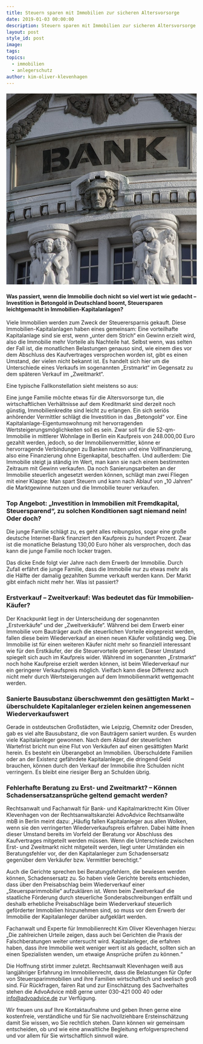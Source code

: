 ```yaml
---
title: Steuern sparen mit Immobilien zur sicheren Altersvorsorge
date: 2019-01-03 00:00:00
description: Steuern sparen mit Immobilien zur sicheren Altersvorsorge
layout: post
style_id: post
image:
tags:
topics:
  - immobilien
  - anlegerschutz
author: kim-oliver-klevenhagen
---
```


#### ![](/uploads/bank-2907728-640.jpg)

#### Was passiert, wenn die Immobilie doch nicht so viel wert ist wie gedacht – Investition in Betongold in Deutschland boomt, Steuersparen leichtgemacht in Immobilien-Kapitalanlagen?

Viele Immobilien werden zum Zweck der Steuerersparnis gekauft. Diese Immobilien-Kapitalanlagen haben eines gemeinsam: Eine vorteilhafte Kapitalanlage sind sie erst, wenn „unter dem Strich“ ein Gewinn erzielt wird, also die Immobilie mehr Vorteile als Nachteile hat. Selbst wenn, was selten der Fall ist, die monatlichen Belastungen genauso sind, wie einem dies vor dem Abschluss des Kaufvertrages versprochen worden ist, gibt es einen Umstand, der vielen nicht bekannt ist. Es handelt sich hier um die Unterschiede eines Verkaufs im sogenannten „Erstmarkt“ im Gegensatz zu dem späteren Verkauf im „Zweitmarkt“.

Eine typische Fallkonstellation sieht meistens so aus:

Eine junge Familie möchte etwas für die Altersvorsorge tun, die wirtschaftlichen Verhältnisse auf dem Kreditmarkt sind derzeit noch günstig, Immobilienkredite sind leicht zu erlangen. Ein sich seriös anhörender Vermittler schlägt die Investition in das „Betongold“ vor. Eine Kapitalanlage-Eigentumswohnung mit hervorragenden Wertsteigerungsmöglichkeiten soll es sein. Zwar soll für die 52-qm-Immobilie in mittlerer Wohnlage in Berlin ein Kaufpreis von 248.000,00 Euro gezahlt werden, jedoch, so der Immobilienvermittler, könne er hervorragende Verbindungen zu Banken nutzen und eine Vollfinanzierung, also eine Finanzierung ohne Eigenkapital, beschaffen. Und außerdem: Die Immobilie steigt ja ständig im Wert, man kann sie nach einem bestimmten Zeitraum mit Gewinn verkaufen. Da noch Sanierungsarbeiten an der Immobilie steuerlich angesetzt werden können, schlägt man zwei Fliegen mit einer Klappe: Man spart Steuern und kann nach Ablauf von „10 Jahren“ die Marktgewinne nutzen und die Immobilie teurer verkaufen.

### Top Angebot: „Investition in Immobilien mit Fremdkapital, Steuersparend“, zu solchen Konditionen sagt niemand nein! Oder doch?

Die junge Familie schlägt zu, es geht alles reibungslos, sogar eine große deutsche Internet-Bank finanziert den Kaufpreis zu hundert Prozent. Zwar ist die monatliche Belastung 130,00 Euro höher als versprochen, doch das kann die junge Familie noch locker tragen.

Das dicke Ende folgt vier Jahre nach dem Erwerb der Immobilie. Durch Zufall erfährt die junge Familie, dass die Immobilie nur zu etwas mehr als die Hälfte der damalig gezahlten Summe verkauft werden kann. Der Markt gibt einfach nicht mehr her. Was ist passiert?

### Erstverkauf – Zweitverkauf: Was bedeutet das für Immobilien-Käufer?

Der Knackpunkt liegt in der Unterscheidung der sogenannten „Erstverkäufe“ und der „Zweitverkäufe“. Während bei dem Erwerb einer Immobilie vom Bauträger auch die steuerlichen Vorteile eingepreist werden, fallen diese beim Wiederverkauf an einen neuen Käufer vollständig weg. Die Immobilie ist für einen weiteren Käufer nicht mehr so finanziell interessant wie für den Erstkäufer, der die Steuervorteile generiert. Dieser Umstand spiegelt sich auch im Kaufpreis wider. Während im sogenannten „Erstmarkt“ noch hohe Kaufpreise erzielt werden können, ist beim Wiederverkauf nur ein geringerer Verkaufspreis möglich. Vielfach kann diese Differenz auch nicht mehr durch Wertsteigerungen auf dem Immobilienmarkt wettgemacht werden.

### Sanierte Bausubstanz überschwemmt den gesättigten Markt – überschuldete Kapitalanleger erzielen keinen angemessenen Wiederverkaufswert

Gerade in ostdeutschen Großstädten, wie Leipzig, Chemnitz oder Dresden, gab es viel alte Bausubstanz, die von Bauträgern saniert wurden. Es wurden viele Kapitalanleger gewonnen. Nach dem Ablauf der steuerlichen Wartefrist bricht nun eine Flut von Verkäufen auf einen gesättigten Markt herein. Es besteht ein Überangebot an Immobilien. Überschuldete Familien oder an der Existenz gefährdete Kapitalanleger, die dringend Geld brauchen, können durch den Verkauf der Immobilie ihre Schulden nicht verringern. Es bleibt eine riesiger Berg an Schulden übrig.

### Fehlerhafte Beratung zu Erst- und Zweitmarkt? – Können Schadensersatzansprüche geltend gemacht werden?

Rechtsanwalt und Fachanwalt für Bank- und Kapitalmarktrecht Kim Oliver Klevenhagen von der Rechtsanwaltskanzlei AdvoAdvice Rechtsanwälte mbB in Berlin meint dazu: „Häufig fallen Kapitalanleger aus allen Wolken, wenn sie den verringerten Wiederverkaufspreis erfahren. Dabei hätte ihnen dieser Umstand bereits im Vorfeld der Beratung vor Abschluss des Kaufvertrages mitgeteilt werden müssen. Wenn die Unterschiede zwischen Erst- und Zweitmarkt nicht mitgeteilt werden, liegt unter Umständen ein Beratungsfehler vor, der den Kapitalanleger zum Schadensersatz gegenüber dem Verkäufer bzw. Vermittler berechtigt.“

Auch die Gerichte sprechen bei Beratungsfehlern, die bewiesen werden können, Schadensersatz zu. So haben viele Gerichte bereits entschieden, dass über den Preisabschlag beim Wiederverkauf einer „Steuersparimmobilie“ aufzuklären ist. Wenn beim Zweitverkauf die staatliche Förderung durch steuerliche Sonderabschreibungen entfällt und deshalb erhebliche Preisabschläge beim Wiederverkauf steuerlich geförderter Immobilien hinzunehmen sind, so muss vor dem Erwerb der Immobilie der Kapitalanleger darüber aufgeklärt werden.

Fachanwalt und Experte für Immobilienrecht Kim Oliver Klevenhagen hierzu: „Die zahlreichen Urteile zeigen, dass auch bei Gerichten die Praxis der Falschberatungen weiter untersucht wird. Kapitalanleger, die erfahren haben, dass ihre Immobilie weit weniger wert ist als gedacht, sollten sich an einen Spezialisten wenden, um etwaige Ansprüche prüfen zu können.“

Die Hoffnung stirbt immer zuletzt. Rechtsanwalt Klevenhagen weiß aus langjähriger Erfahrung im Immobilienrecht, dass die Belastungen für Opfer von Steuersparimmobilien und ihre Familien wirtschaftlich und seelisch groß sind. Für Rückfragen, fairen Rat und zur Einschätzung des Sachverhaltes stehen die AdvoAdvice mbB gerne unter 030-421 000 40 oder info@advoadvice.de zur Verfügung.

Wir freuen uns auf Ihre Kontaktaufnahme und geben Ihnen gerne eine kostenfreie, verständliche und für Sie nachvollziehbare Ersteinschätzung damit Sie wissen, wo Sie rechtlich stehen. Dann können wir gemeinsam entscheiden, ob und wie eine anwaltliche Begleitung erfolgversprechend und vor allem für Sie wirtschaftlich sinnvoll wäre.